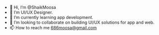 - 👋 Hi, I’m @ShaikMoosa
- 👀 I’m  UI/UX Designer.
- 🌱 I’m currently learning app development.
- 💞️ I’m looking to collaborate on building UI/UX solutions for app and web.
- 📫 How to reach me 686moosa@gmail.com

<!---
ShaikMoosa/ShaikMoosa is a ✨ special ✨ repository because its `README.md` (this file) appears on your GitHub profile.
You can click the Preview link to take a look at your changes.
--->
